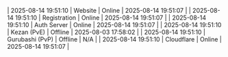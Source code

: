 | 2025-08-14 19:51:10 | Website | Online | 2025-08-14 19:51:07 |
| 2025-08-14 19:51:10 | Registration | Online | 2025-08-14 19:51:07 |
| 2025-08-14 19:51:10 | Auth Server | Online | 2025-08-14 19:51:07 |
| 2025-08-14 19:51:10 | Kezan (PvE) | Offline | 2025-08-03 17:58:02 |
| 2025-08-14 19:51:10 | Gurubashi (PvP) | Offline | N/A |
| 2025-08-14 19:51:10 | Cloudflare | Online | 2025-08-14 19:51:07 |
